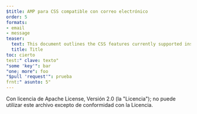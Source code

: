 ```yaml
---
$title: AMP para CSS compatible con correo electrónico
order: 5
formats:
- email
- message
teaser:
  text: This document outlines the CSS features currently supported inside AMP emails.
  title: Title
toc: cierto
test:" clave: texto"
"some 'key'": bar
"one; more": foo
"$pull 'request'": prueba
frnt:" asunto: 5"
---
```


Con licencia de Apache License, Versión 2.0 (la "Licencia"); no puede utilizar este archivo excepto de conformidad con la Licencia.
